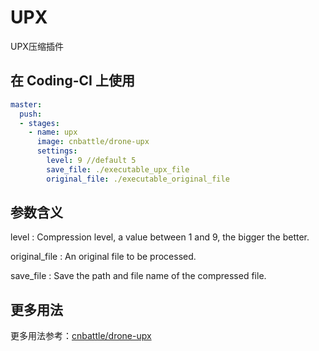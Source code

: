 # UPX

UPX压缩插件

## 在 Coding-CI 上使用

```yml
master:
  push:
  - stages:
    - name: upx
      image: cnbattle/drone-upx
      settings:
        level: 9 //default 5
        save_file: ./executable_upx_file
        original_file: ./executable_original_file
```

## 参数含义

level
: Compression level, a value between 1 and 9, the bigger the better.

original_file
: An original file to be processed.

save_file
: Save the path and file name of the compressed file.

## 更多用法

更多用法参考：[cnbattle/drone-upx](https://github.com/cnbattle/drone-upx)

